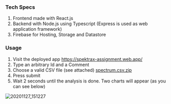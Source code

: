### Tech Specs
1. Frontend made with React.js
2. Backend with Node.js using Typescript (Express is used as web application framework)
3. Firebase for Hosting, Storage and Datastore


### Usage
1. Visit the deployed app https://spektrax-assignment.web.app/
2. Type an arbitrary Id and a Comment
3. Choose a valid CSV file (see attached) [spectrum.csv.zip](https://github.com/capioc/spektrax/files/5795947/spectrum.csv.zip) 
4. Press submit
5. Wait 2 seconds until the analysis is done. Two charts will appear (as you can see below)

![20201127_151227](https://user-images.githubusercontent.com/2406952/104187535-99be3c00-5420-11eb-9254-53d2ead48d39.gif)
